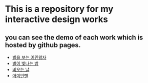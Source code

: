 # This is a repository for my interactive design works

## you can see the demo of each work which is hosted by github pages.

  - [별을 보는 어린왕자](https://harveydev24.github.io/interactive_design/star/)
  - [별이 빛나는 밤](https://harveydev24.github.io/interactive_design/pointillization/)
  - [비오는 날](https://harveydev24.github.io/interactive_design/rain/)
  - [아이언맨](https://harveydev24.github.io/interactive_design/pixel_rain/)
